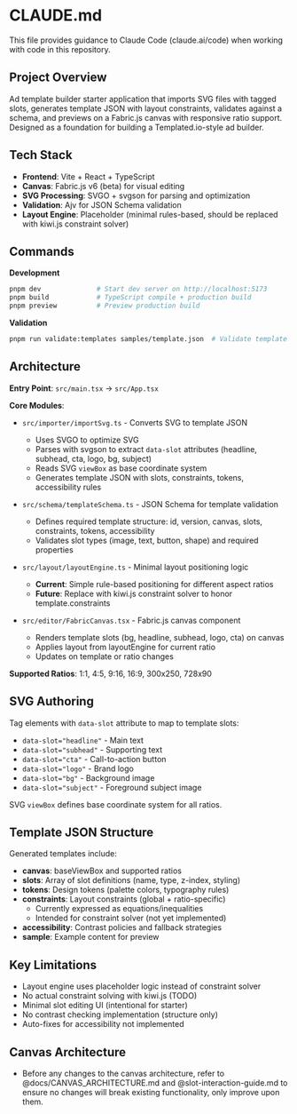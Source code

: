 # CLAUDE.md

This file provides guidance to Claude Code (claude.ai/code) when working with code in this repository.

## Project Overview

Ad template builder starter application that imports SVG files with tagged slots, generates template JSON with layout constraints, validates against a schema, and previews on a Fabric.js canvas with responsive ratio support. Designed as a foundation for building a Templated.io-style ad builder.

## Tech Stack

- **Frontend**: Vite + React + TypeScript
- **Canvas**: Fabric.js v6 (beta) for visual editing
- **SVG Processing**: SVGO + svgson for parsing and optimization
- **Validation**: Ajv for JSON Schema validation
- **Layout Engine**: Placeholder (minimal rules-based, should be replaced with kiwi.js constraint solver)

## Commands

**Development**
```bash
pnpm dev              # Start dev server on http://localhost:5173
pnpm build            # TypeScript compile + production build
pnpm preview          # Preview production build
```

**Validation**
```bash
pnpm run validate:templates samples/template.json  # Validate template JSON against schema
```

## Architecture

**Entry Point**: `src/main.tsx` → `src/App.tsx`

**Core Modules**:
- `src/importer/importSvg.ts` - Converts SVG to template JSON
  - Uses SVGO to optimize SVG
  - Parses with svgson to extract `data-slot` attributes (headline, subhead, cta, logo, bg, subject)
  - Reads SVG `viewBox` as base coordinate system
  - Generates template JSON with slots, constraints, tokens, accessibility rules

- `src/schema/templateSchema.ts` - JSON Schema for template validation
  - Defines required template structure: id, version, canvas, slots, constraints, tokens, accessibility
  - Validates slot types (image, text, button, shape) and required properties

- `src/layout/layoutEngine.ts` - Minimal layout positioning logic
  - **Current**: Simple rule-based positioning for different aspect ratios
  - **Future**: Replace with kiwi.js constraint solver to honor template.constraints

- `src/editor/FabricCanvas.tsx` - Fabric.js canvas component
  - Renders template slots (bg, headline, subhead, logo, cta) on canvas
  - Applies layout from layoutEngine for current ratio
  - Updates on template or ratio changes

**Supported Ratios**: 1:1, 4:5, 9:16, 16:9, 300x250, 728x90

## SVG Authoring

Tag elements with `data-slot` attribute to map to template slots:
- `data-slot="headline"` - Main text
- `data-slot="subhead"` - Supporting text
- `data-slot="cta"` - Call-to-action button
- `data-slot="logo"` - Brand logo
- `data-slot="bg"` - Background image
- `data-slot="subject"` - Foreground subject image

SVG `viewBox` defines base coordinate system for all ratios.

## Template JSON Structure

Generated templates include:
- **canvas**: baseViewBox and supported ratios
- **slots**: Array of slot definitions (name, type, z-index, styling)
- **tokens**: Design tokens (palette colors, typography rules)
- **constraints**: Layout constraints (global + ratio-specific)
  - Currently expressed as equations/inequalities
  - Intended for constraint solver (not yet implemented)
- **accessibility**: Contrast policies and fallback strategies
- **sample**: Example content for preview

## Key Limitations

- Layout engine uses placeholder logic instead of constraint solver
- No actual constraint solving with kiwi.js (TODO)
- Minimal slot editing UI (intentional for starter)
- No contrast checking implementation (structure only)
- Auto-fixes for accessibility not implemented

## Canvas Architecture
- Before any changes to the canvas architecture, refer to @docs/CANVAS_ARCHITECTURE.md and @slot-interaction-guide.md to ensure no changes will break existing functionality, only improve upon them.